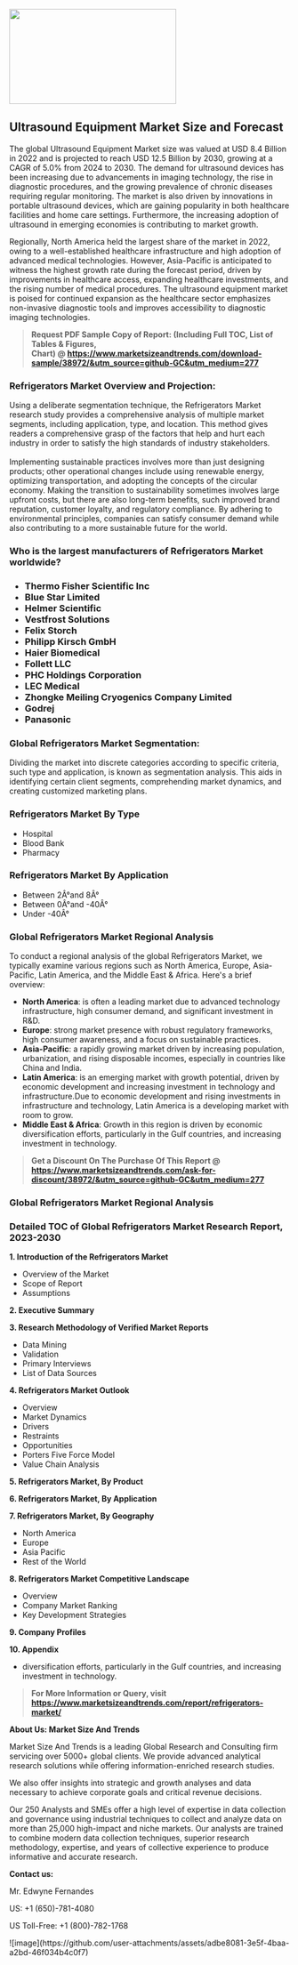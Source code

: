 <p><img class="alignnone size-medium wp-image-20088" src="https://ffe5etoiles.com/wp-content/uploads/2024/12/MST1-300x171.png" alt="" width="300" height="171" /></p><h2>Ultrasound Equipment Market Size and Forecast</h2><p>The global Ultrasound Equipment Market size was valued at USD 8.4 Billion in 2022 and is projected to reach USD 12.5 Billion by 2030, growing at a CAGR of 5.0% from 2024 to 2030. The demand for ultrasound devices has been increasing due to advancements in imaging technology, the rise in diagnostic procedures, and the growing prevalence of chronic diseases requiring regular monitoring. The market is also driven by innovations in portable ultrasound devices, which are gaining popularity in both healthcare facilities and home care settings. Furthermore, the increasing adoption of ultrasound in emerging economies is contributing to market growth.</p><p>Regionally, North America held the largest share of the market in 2022, owing to a well-established healthcare infrastructure and high adoption of advanced medical technologies. However, Asia-Pacific is anticipated to witness the highest growth rate during the forecast period, driven by improvements in healthcare access, expanding healthcare investments, and the rising number of medical procedures. The ultrasound equipment market is poised for continued expansion as the healthcare sector emphasizes non-invasive diagnostic tools and improves accessibility to diagnostic imaging technologies.</p></p><blockquote id="" class=""><strong>Request PDF Sample Copy of Report: (Including Full TOC, List of Tables &amp; Figures, Chart)&nbsp;@&nbsp;<strong><a href="https://www.marketsizeandtrends.com/download-sample/38972/&utm_source=github-GC&utm_medium=277" target="_blank">https://www.marketsizeandtrends.com/download-sample/38972/&utm_source=github-GC&utm_medium=277</a></strong></strong></blockquote><h3 id="" class="">Refrigerators Market&nbsp;Overview and Projection:</h3><p id="" class="">Using a deliberate segmentation technique, the Refrigerators Market research study provides a comprehensive analysis of multiple market segments, including application, type, and location. This method gives readers a comprehensive grasp of the factors that help and hurt each industry in order to satisfy the high standards of industry stakeholders. <br /> <br />Implementing sustainable practices involves more than just designing products; other operational changes include using renewable energy, optimizing transportation, and adopting the concepts of the circular economy. Making the transition to sustainability sometimes involves large upfront costs, but there are also long-term benefits, such improved brand reputation, customer loyalty, and regulatory compliance. By adhering to environmental principles, companies can satisfy consumer demand while also contributing to a more sustainable future for the world.</p><h3 id="" class="">Who is the largest manufacturers of&nbsp;Refrigerators Market worldwide?</h3><h3 class=""><p><ul><li>Thermo Fisher Scientific Inc </li><li> Blue Star Limited </li><li> Helmer Scientific </li><li> Vestfrost Solutions </li><li> Felix Storch </li><li> Philipp Kirsch GmbH </li><li> Haier Biomedical </li><li> Follett LLC </li><li> PHC Holdings Corporation </li><li> LEC Medical </li><li> Zhongke Meiling Cryogenics Company Limited </li><li> Godrej </li><li> Panasonic</li></ul></p></h3><h3 id="" class="">Global&nbsp;Refrigerators Market Segmentation:</h3><p id="" class="">Dividing the market into discrete categories according to specific criteria, such type and application, is known as segmentation analysis. This aids in identifying certain client segments, comprehending market dynamics, and creating customized marketing plans.</p><h3 id="" class="">Refrigerators Market&nbsp;By Type</h3><p><p><ul><li>Hospital </li><li> Blood Bank </li><li> Pharmacy</p></li></ul></p></p><h3 id="" class="">Refrigerators Market&nbsp;By Application</h3><p class=""><p><ul><li>Between 2Â°and 8Â° </li><li> Between 0Â°and -40Â° </li><li> Under -40Â°</li></ul></p></p><h3 id="" class="">Global Refrigerators Market Regional Analysis</h3><p id="" class="">To conduct a regional analysis of the global Refrigerators Market, we typically examine various regions such as North America, Europe, Asia-Pacific, Latin America, and the Middle East &amp; Africa. Here's a brief overview:</p><ul><li><strong>North America</strong>: is often a leading market due to advanced technology infrastructure, high consumer demand, and significant investment in R&amp;D.</li><li><strong>Europe</strong>: strong market presence with robust regulatory frameworks, high consumer awareness, and a focus on sustainable practices.</li><li><strong>Asia-Pacific</strong>: a rapidly growing market driven by increasing population, urbanization, and rising disposable incomes, especially in countries like China and India.</li><li><strong>Latin America</strong>: is an emerging market with growth potential, driven by economic development and increasing investment in technology and infrastructure.Due to economic development and rising investments in infrastructure and technology, Latin America is a developing market with room to grow.</li><li><strong>Middle East &amp; Africa</strong>: Growth in this region is driven by economic diversification efforts, particularly in the Gulf countries, and increasing investment in technology.</li></ul><blockquote id="" class=""><strong>Get a Discount On The Purchase Of This Report @ <strong><a href="https://www.marketsizeandtrends.com/ask-for-discount/38972/&utm_source=github-GC&utm_medium=277" target="_blank">https://www.marketsizeandtrends.com/ask-for-discount/38972/&utm_source=github-GC&utm_medium=277</a></strong></strong></blockquote><h3 id="" class="">Global Refrigerators Market Regional Analysis</h3><h3 id="" class="">Detailed TOC of Global Refrigerators Market Research Report, 2023-2030</h3><p id="" class=""><strong>1. Introduction of the Refrigerators Market</strong></p><ul><li>Overview of the Market</li><li>Scope of Report</li><li>Assumptions</li></ul><p id="" class=""><strong>2. Executive Summary</strong></p><p id="" class=""><strong>3. Research Methodology of Verified Market Reports</strong></p><ul><li>Data Mining</li><li>Validation</li><li>Primary Interviews</li><li>List of Data Sources</li></ul><p id="" class=""><strong>4. Refrigerators Market Outlook</strong></p><ul><li>Overview</li><li>Market Dynamics</li><li>Drivers</li><li>Restraints</li><li>Opportunities</li><li>Porters Five Force Model</li><li>Value Chain Analysis</li></ul><p id="" class=""><strong>5. Refrigerators Market, By Product</strong></p><p id="" class=""><strong>6. Refrigerators Market, By Application</strong></p><p id="" class=""><strong>7. Refrigerators Market, By Geography</strong></p><ul><li>North America</li><li>Europe</li><li>Asia Pacific</li><li>Rest of the World</li></ul><p id="" class=""><strong>8. Refrigerators Market Competitive Landscape</strong></p><ul><li>Overview</li><li>Company Market Ranking</li><li>Key Development Strategies</li></ul><p id="" class=""><strong>9. Company Profiles</strong></p><p id="" class=""><strong>10. Appendix</strong></p><ul><li>diversification efforts, particularly in the Gulf countries, and increasing investment in technology.</li></ul><blockquote id="" class=""><strong>For More Information or Query, visit <strong><strong><a href="https://www.marketsizeandtrends.com/report/refrigerators-market/" target="_blank">https://www.marketsizeandtrends.com/report/refrigerators-market/</a></strong></strong></strong></blockquote><p id="" class=""><strong>About Us: Market Size And Trends</strong></p><p id="" class="">Market Size And Trends is a leading Global Research and Consulting firm servicing over 5000+ global clients. We provide advanced analytical research solutions while offering information-enriched research studies.</p><p id="" class="">We also offer insights into strategic and growth analyses and data necessary to achieve corporate goals and critical revenue decisions.</p><p id="" class="">Our 250 Analysts and SMEs offer a high level of expertise in data collection and governance using industrial techniques to collect and analyze data on more than 25,000 high-impact and niche markets. Our analysts are trained to combine modern data collection techniques, superior research methodology, expertise, and years of collective experience to produce informative and accurate research.</p><p id="" class=""><strong>Contact us:</strong></p><p id="" class="">Mr. Edwyne Fernandes</p><p id="" class="">US: +1 (650)-781-4080</p><p id="" class="">US Toll-Free: +1 (800)-782-1768</p>
![image](https://github.com/user-attachments/assets/adbe8081-3e5f-4baa-a2bd-46f034b4c0f7)
